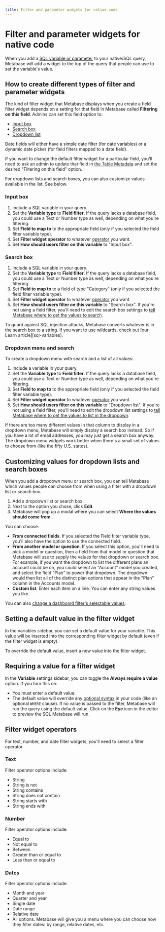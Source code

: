 ```yaml
---
title: Filter and parameter widgets for native code
---
```


# Filter and parameter widgets for native code

When you add a [SQL variable or parameter](./sql-parameters.md) to your native/SQL query, Metabase will add a widget to the top of the query that people can use to set the variable's value.

## How to create different types of filter and parameter widgets

The kind of filter widget that Metabase displays when you create a field filter widget depends on a setting for that field in Metabase called **Filtering on this field**. Admins can set this field option to:

- [Input box](#input-box)
- [Search box](#search-box)
- [Dropdown list](#dropdown-menu-and-search)

Date fields will either have a simple date filter (for date variables) or a dynamic date picker (for field filters mapped to a date field).

If you want to change the default filter widget for a particular field, you'll need to ask an admin to update that field in [the Table Metadata](../../data-modeling/metadata-editing.md) and set the desired "Filtering on this field" option.

For dropdown lists and search boxes, you can also customize values available in the list. See below.

### Input box

1. Include a SQL variable in your query.
2. Set the **Variable type** to **Field filter**. If the query lacks a database field, you could use a Text or Number type as well, depending on what you're filtering.
3. Set **Field to map to** to the appropriate field (only if you selected the field filter variable type).
4. Set **Filter widget operator** to whatever [operator](#filter-widget-operators) you want.
5. Set **How should users filter on this variable** to "Input box".

### Search box

1. Include a SQL variable in your query.
2. Set the **Variable type** to **Field filter**. If the query lacks a database field, you could use a Text or Number type as well, depending on what you're filtering.
3. Set **Field to map to** to a field of type "Category" (only if you selected the field filter variable type).
4. Set **Filter widget operator** to whatever [operator](#filter-widget-operators) you want.
5. Set **How should users filter on this variable** to "Search box". If you're not using a field filter, you'll need to edit the search box settings to [tell Metabase where to get the values to search](#customizing-values-for-dropdown-lists-and-search-boxes).

To guard against SQL injection attacks, Metabase converts whatever is in the search box to a string. If you want to use wildcards, check out [our Learn article][sql-variables].

### Dropdown menu and search

To create a dropdown menu with search and a list of all values:

1. Include a variable in your query.
2. Set the **Variable type** to **Field filter**. If the query lacks a database field, you could use a Text or Number type as well, depending on what you're filtering.
3. Set **Field to map to** to the appropriate field (only if you selected the field filter variable type).
4. Set **Filter widget operator** to whatever [operator](#filter-widget-operators) you want.
5. Set **How should users filter on this variable** to "Dropdown list". If you're not using a field filter, you'll need to edit the dropdown list settings to [tell Metabase where to get the values to list in the dropdown](#customizing-values-for-dropdown-lists-and-search-boxes).

If there are too many different values in that column to display in a dropdown menu, Metabase will simply display a search box instead. So if you have a lot of email addresses, you may just get a search box anyway. The dropdown menu widgets work better when there's a small set of values to choose from (like the fifty U.S. states).

## Customizing values for dropdown lists and search boxes

When you add a dropdown menu or search box, you can tell Metabase which values people can choose from when using a filter with a dropdown list or search box.

1. Add a dropdown list or search box.
2. Next to the option you chose, click **Edit**.
3. Metabase will pop up a modal where you can select **Where the values should come from**.

You can choose:

- **From connected fields**. If you selected the Field filter variable type, you'll also have the option to use the connected field.
- **From another model or question**. If you select this option, you'll need to pick a model or question, then a field from that model or question that Metabase will use to supply the values for that dropdown or search box. For example, if you want the dropdown to list the different plans an account could be on, you could select an "Account" model you created, and select the field "Plan" to power that dropdown. The dropdown would then list all of the distinct plan options that appear in the "Plan" column in the Accounts model.
- **Custom list**. Enter each item on a line. You can enter any string values you like.

You can also [change a dashboard filter's selectable values](../../dashboards/filters.md#change-a-filters-selectable-values).

## Setting a default value in the filter widget

In the variables sidebar, you can set a default value for your variable. This value will be inserted into the corresponding filter widget by default (even if the filter widget is empty).

To override the default value, insert a new value into the filter widget.

## Requiring a value for a filter widget

In the **Variable** settings sidebar, you can toggle the **Always require a value** option. If you turn this on:

- You must enter a default value.
- The default value will override any [optional syntax](./optional-variables.md) in your code (like an optional `WHERE` clause). If no value is passed to the filter, Metabase will run the query using the default value. Click on the **Eye** icon in the editor to preview the SQL Metabase will run.

## Filter widget operators

For text, number, and date filter widgets, you'll need to select a filter operator.

### Text

Filter operator options include:

- String
- String is not
- String contains
- String does not contain
- String starts with
- String ends with

### Number

Filter operator options include:

- Equal to
- Not equal to
- Between
- Greater than or equal to
- Less than or equal to

### Dates

Filter operator options include:

- Month and year
- Quarter and year
- Single date
- Date range
- Relative date
- All options. Metabase will give you a menu where you can choose how they filter dates: by range, relative dates, etc.

